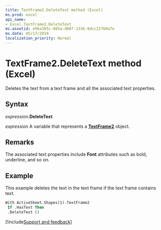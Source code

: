 ```yaml
---
title: TextFrame2.DeleteText method (Excel)
ms.prod: excel
api_name:
- Excel.TextFrame2.DeleteText
ms.assetid: e96a305c-085a-d807-1336-9dcc22760a7e
ms.date: 05/17/2019
localization_priority: Normal
---
```



# TextFrame2.DeleteText method (Excel)

Deletes the text from a text frame and all the associated text properties.


## Syntax

_expression_.**DeleteText**

_expression_ A variable that represents a **[TextFrame2](Excel.TextFrame2.md)** object.


## Remarks

The associated text properties include **Font** attributes such as bold, underline, and so on.


## Example

This example deletes the text in the text frame if the text frame contains text.

```vb
With ActiveSheet.Shapes(1).TextFrame2 
 If .HasText Then 
 .DeleteText ()
```




[!include[Support and feedback](~/includes/feedback-boilerplate.md)]